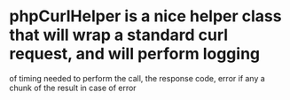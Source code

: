 # phpCurlHelper is a nice helper class that will wrap a standard curl request, and will perform logging 
of timing needed to perform the call, the response code, error if any a chunk of the result in case of error 
